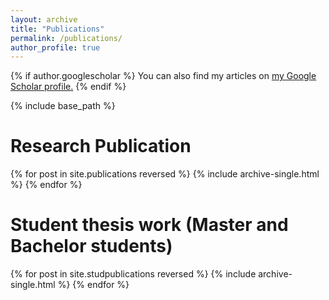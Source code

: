 ```yaml
---
layout: archive
title: "Publications"
permalink: /publications/
author_profile: true
---
```


{% if author.googlescholar %}
  You can also find my articles on <u><a href="{{author.googlescholar}}">my Google Scholar profile</a>.</u>
{% endif %}

{% include base_path %}

Research Publication
=====

{% for post in site.publications reversed %}
  {% include archive-single.html %}
{% endfor %}

Student thesis work (Master and Bachelor students)
=====
{% for post in site.studpublications reversed %}
  {% include archive-single.html %}
{% endfor %}



